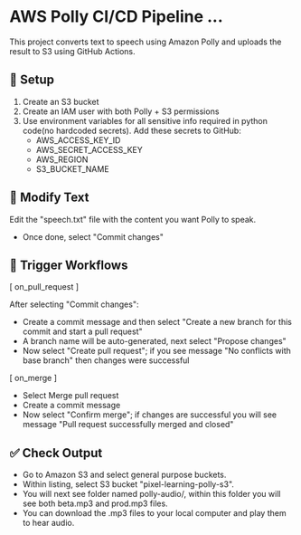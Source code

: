 
# AWS Polly CI/CD Pipeline ...

This project converts text to speech using Amazon Polly and uploads the result to S3 using GitHub Actions.

## 🔧 Setup

1. Create an S3 bucket
2. Create an IAM user with both Polly + S3 permissions
3. Use environment variables for all sensitive info required in python code(no hardcoded secrets).
   Add these secrets to GitHub:
   - AWS_ACCESS_KEY_ID
   - AWS_SECRET_ACCESS_KEY
   - AWS_REGION
   - S3_BUCKET_NAME

## 📝 Modify Text

 Edit the "speech.txt" file with the content you want Polly to speak.
- Once done, select "Commit changes"

## 🔁 Trigger Workflows

  [ on_pull_request ]

 After selecting "Commit changes":
- Create a commit message and then select "Create a new branch for this commit and start a pull request"
- A branch name will be auto-generated, next select "Propose changes"
- Now select "Create pull request"; if you see message "No conflicts with base branch" then changes were successful

 [ on_merge ]

- Select Merge pull request 
- Create a commit message
- Now select "Confirm merge"; if changes are successful you will see message "Pull request successfully merged and closed"


## ✅ Check Output

- Go to Amazon S3 and select general purpose buckets.
- Within listing, select S3 bucket "pixel-learning-polly-s3".
- You will next see folder named polly-audio/, within this folder you will see both beta.mp3 and prod.mp3 files.
- You can download the .mp3 files to your local computer and play them to hear audio.
